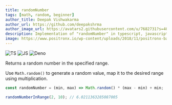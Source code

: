```yaml
---
title: randomNumber
tags: [math, random, beginner]
author_title: Deepak Vishwakarma
author_url: https://github.com/deepakshrma
author_image_url: https://avatars2.githubusercontent.com/u/7682731?s=400
description: Implementation of "randomNumber" in typescript, javascript and deno.
image: https://www.positronx.io/wp-content/uploads/2018/11/positronx-banner-1152-1.jpg
---
```


![TS](https://img.shields.io/badge/supports-typescript-blue.svg?style=flat-square)
![JS](https://img.shields.io/badge/supports-javascript-yellow.svg?style=flat-square)
![Deno](https://img.shields.io/badge/supports-deno-green.svg?style=flat-square)

Returns a random number in the specified range.

Use `Math.random()` to generate a random value, map it to the desired range using multiplication.

```ts title="typescript"
const randomNumber = (min, max) => Math.random() * (max - min) + min;
```

```ts title="typescript"
randomNumberInRange(2, 10); // 6.0211363285087005
```

